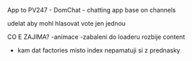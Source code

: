 App to PV247 - DomChat - chatting app base on channels

udelat aby mohl hlasovat vote jen jednou



CO E ZAJIMA?
-animace
-zabaleni do loaderu rozbije content
- kam dat factories misto index nepamatuji si z prednasky
